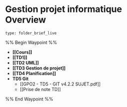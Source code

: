 # Gestion projet informatique Overview
 
```ccard
type: folder_brief_live
```
 
%% Begin Waypoint %%
- **[[Cours]]**
- **[[TD1]]**
- **[[TD2 UML]]**
- **[[TD3 Gestion de projet]]**
- **[[TD4 Planification]]**
- **TD5 Git**
	- [[GPO2 - TD5 - GIT v4.2.2 SUJET.pdf]]
	- [[Prise de note TD]]

%% End Waypoint %%